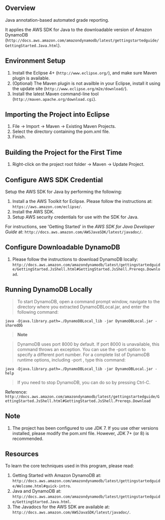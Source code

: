 Overview
--------

Java annotation-based automated grade reporting.

It applies the AWS SDK for Java to the downloadable version of Amazon DynamoDB (`http://docs.aws.amazon.com/amazondynamodb/latest/gettingstartedguide/GettingStarted.Java.html`).

Environment Setup
-----------------
1. Install the Eclipse 4+ (`http://www.eclipse.org/`), and make sure Maven plugin is available.
2. (Optional) The Maven plugin is not availble in your Eclipse, install it using the update site (`http://www.eclipse.org/m2e/download/`).
3. Install the latest Maven command-line tool (`http://maven.apache.org/download.cgi`).

Importing the Project into Eclipse
----------------------------------------
1. File -> Import -> Maven -> Existing Maven Projects.
2. Select the directory containing the pom.xml file.
3. Finish.

Building the Project for the First Time
----------------------------------------
1. Right-click on the project root folder -> Maven -> Update Project.

Configure AWS SDK Credential
----------------------------------------
Setup the AWS SDK for Java by performing the following:
  1. Install a the AWS Toolkit for Eclipse.  Please follow the instructions at: `https://aws.amazon.com/eclipse/`.
  2. Install the AWS SDK.
  3. Setup AWS security credentials for use with the SDK for Java.

For instructions, see 'Getting Started' in the *AWS SDK for Java Developer Guide* at: `http://docs.aws.amazon.com/AWSJavaSDK/latest/javadoc/`.

Configure Downloadable DynamoDB
----------------------------------------
1. Please follow the instructions to download DynamoDB locally: `http://docs.aws.amazon.com/amazondynamodb/latest/gettingstartedguide/GettingStarted.JsShell.html#GettingStarted.JsShell.Prereqs.Download`.

Running DynamoDB Locally
----------------------------------------
> To start DynamoDB, open a command prompt window, navigate to the directory where you extracted DynamoDBLocal.jar, and enter the following command:

`java -Djava.library.path=./DynamoDBLocal_lib -jar DynamoDBLocal.jar -sharedDb`

> **Note**

> DynamoDB uses port 8000 by default. If port 8000 is unavailable, this command throws an exception. You can use the -port option to specify a different port number. For a complete list of DynamoDB runtime options, including -port , type this command:

`java -Djava.library.path=./DynamoDBLocal_lib -jar DynamoDBLocal.jar -help`

> If you need to stop DynamoDB, you can do so by pressing Ctrl-C.

Reference: `http://docs.aws.amazon.com/amazondynamodb/latest/gettingstartedguide/GettingStarted.JsShell.html#GettingStarted.JsShell.Prereqs.Download`

Note
----------------------------------------
1. The project has been configured to use JDK 7. If you use other versions installed, please modify the pom.xml file. However, JDK 7+ (or 8) is recommended.

Resources
----------------------------------------
To learn the core techniques used in this program, please read:

1. Getting Started with Amazon DynamoDB at: `http://docs.aws.amazon.com/amazondynamodb/latest/gettingstartedguide/Welcome.html#quick-intro`.
2. Java and DynamoDB at: `http://docs.aws.amazon.com/amazondynamodb/latest/gettingstartedguide/GettingStarted.Java.html`.
3. The Javadocs for the AWS SDK are available at: `http://docs.aws.amazon.com/AWSJavaSDK/latest/javadoc/`.
